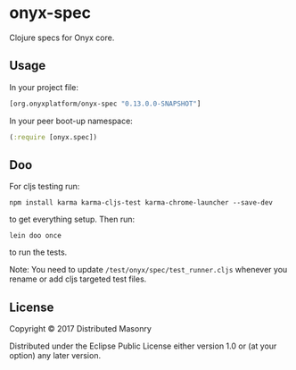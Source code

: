 # onyx-spec

Clojure specs for Onyx core.

## Usage

In your project file:

```clojure
[org.onyxplatform/onyx-spec "0.13.0.0-SNAPSHOT"]
```

In your peer boot-up namespace:

```clojure
(:require [onyx.spec])
```

## Doo

For cljs testing run:

`npm install karma karma-cljs-test karma-chrome-launcher --save-dev`

to get everything setup. Then run:

`lein doo once`

to run the tests.

Note: You need to update `/test/onyx/spec/test_runner.cljs` whenever you rename or add cljs targeted test files.

## License

Copyright © 2017 Distributed Masonry

Distributed under the Eclipse Public License either version 1.0 or (at
your option) any later version.
